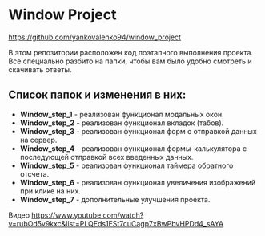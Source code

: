 # Window Project

https://github.com/yankovalenko94/window_project

В этом репозитории расположен код поэтапного выполнения проекта. Все специально разбито на папки, чтобы вам было удобно смотреть и скачивать ответы.

## Список папок и изменения в них:

- **Window_step_1** - реализован функционал модальных окон.
- **Window_step_2** - реализован функционал вкладок (табов).
- **Window_step_3** - реализован функционал форм с отправкой данных на сервер.
- **Window_step_4** - реализован функционал формы-калькулятора с последующей отправкой всех введенных данных.
- **Window_step_5** - реализован функционал таймера обратного отсчета.
- **Window_step_6** - реализован функционал увеличения изображений при клике на них.
- **Window_step_7** - дополнительные улучшения проекта.

Видео https://www.youtube.com/watch?v=rubOd5v9kxc&list=PLQEds1ESt7cuCagp7xBwPbvHPDd4_sAYA
